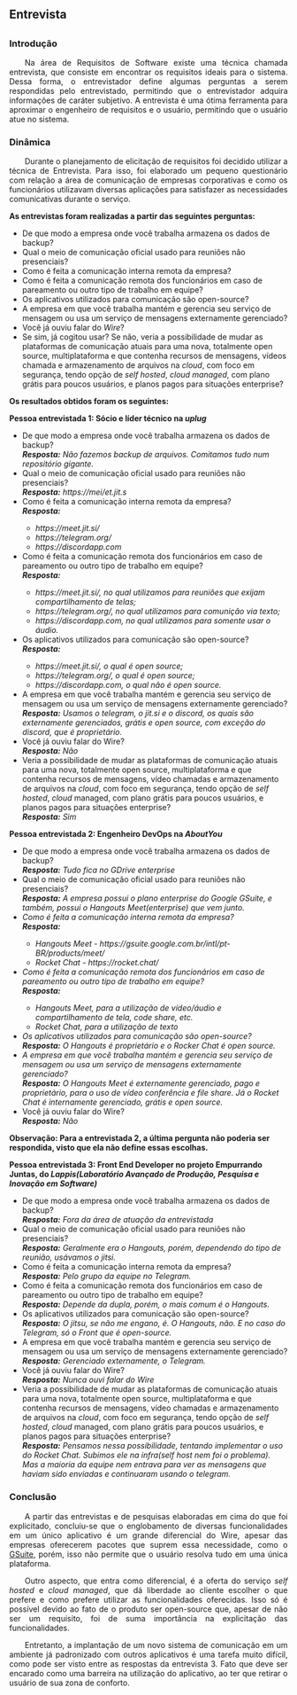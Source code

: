 <h2><strong>Entrevista</strong><h2>
<h3><strong>Introdução</strong></h3>
<p align="justify"> &emsp;&emsp;Na área de Requisitos de Software existe uma técnica chamada entrevista, que consiste em encontrar os requisitos ideais para o sistema. Dessa forma, o entrevistador define algumas perguntas a serem respondidas pelo entrevistado, permitindo que o entrevistador adquira informações de caráter subjetivo. A entrevista é uma ótima ferramenta para aproximar o engenheiro de requisitos e o usuário, permitindo que o usuário atue no sistema.</p>

<h3><strong>Dinâmica</strong></h3>
<p align="justify"> &emsp;&emsp;Durante o planejamento de elicitação de requisitos foi decidido utilizar a técnica de Entrevista. Para isso, foi elaborado um pequeno questionário com relação a área de comunicação de empresas corporativas e como os funcionários utilizavam diversas aplicações para satisfazer as necessidades comunicativas durante o serviço.</p>

<p> <b>As entrevistas foram realizadas a partir das seguintes perguntas:</b></p>
<ul>
    <li>De que modo a empresa onde você trabalha armazena os dados de backup?</li>
    <li>Qual o meio de comunicação oficial usado para reuniões não presenciais?</li>
    <li>Como é feita a comunicação interna remota da empresa?</li>
    <li>Como é feita a comunicação remota dos funcionários em caso de pareamento ou outro tipo de trabalho em equipe?</li>
    <li>Os aplicativos utilizados para comunicação são open-source?</li>
    <li>A empresa em que você trabalha mantém e gerencia seu serviço de mensagem ou usa um serviço de mensagens externamente gerenciado?</li>
    <li>Você já ouviu falar do <i>Wire</i>?</li>
    <li>Se sim, já cogitou usar? Se não, veria a possibilidade de mudar as plataformas de comunicação atuais para uma nova, totalmente open source, multiplataforma e que contenha recursos de mensagens, vídeos chamada e armazenamento de arquivos na <i>cloud</i>, com foco em segurança, tendo opção de <i>self hosted</i>, <i>cloud managed</i>, com plano grátis para poucos usuários, e planos pagos para situações enterprise?</li>
</ul>
<p><b> Os resultados obtidos foram os seguintes:</b></p>

<p><b>Pessoa entrevistada 1: Sócio e líder técnico na <i>uplug</i></b></p>
<ul>
    <li>De que modo a empresa onde você trabalha armazena os dados de backup?</li>
        <i><b>Resposta:</b> Não fazemos backup de arquivos. Comitamos tudo num repositório gigante.</i>
    <li>Qual o meio de comunicação oficial usado para reuniões não presenciais?</li>
        <i><b>Resposta:</b> https://mei/et.jit.s</i>
    <li>Como é feita a comunicação interna remota da empresa?</li>
        <i><b>Resposta:</b></i>
        <ul> 
        <i><li>https://meet.jit.si/</li></i>
        <i><li>https://telegram.org/</li></i>
        <i><li>https://discordapp.com</li></i>
        </ul>
    <li>Como é feita a comunicação remota dos funcionários em caso de pareamento ou outro tipo de trabalho em equipe?</li>
        <i><b>Resposta:</b></i>
        <ul> 
        <i><li>https://meet.jit.si/, no qual utilizamos para reuniões que exijam compartilhamento de telas;</li></i>
        <i><li>https://telegram.org/, no qual utilizamos para comunição via texto;</li></i>  
        <i><li>https://discordapp.com, no qual utilizamos para somente usar o áudio.</li></i>
        </ul>
    <li>Os aplicativos utilizados para comunicação são open-source?</li>
    <i><b>Resposta:</b></i>
    <ul>
        <i><li>https://meet.jit.si/, o qual é open source;</li></i>
        <i><li>https://telegram.org/, o qual é open source;</li></i>
        <i><li>https://discordapp.com, o qual não é open source.</li></i>
    </ul>
    <li>A empresa em que você trabalha mantém e gerencia seu serviço de mensagem ou usa um serviço de mensagens externamente gerenciado?</li>
    <i><b>Resposta:</b> Usamos o telegram, o jit.si e o discord, os quais são externamente gerenciados, grátis e open source, com exceção do discord, que é proprietário.</i>
    <li>Você já ouviu falar do Wire?</li>
    <i><b>Resposta:</b> Não</i>
    <li>Veria a possibilidade de mudar as plataformas de comunicação atuais para uma nova, totalmente open source, multiplataforma e que contenha recursos de mensagens, vídeo chamadas e armazenamento de arquivos na <i>cloud</i>, com foco em segurança, tendo opção de <i>self hosted</i>, <i>cloud</i> managed, com plano grátis para poucos usuários, e planos pagos para situações enterprise?</li>
    <i><b>Resposta:</b> Sim </i>
</ul>

<p><b>Pessoa entrevistada 2: Engenheiro DevOps na <i>AboutYou</i></b></p>
<ul>
    <li>De que modo a empresa onde você trabalha armazena os dados de backup?</li>
    <i><b>Resposta:</b> Tudo fica no GDrive enterprise</i>
    <li> Qual o meio de comunicação oficial usado para reuniões não presenciais?</li>
    <i><b>Resposta:</b> A empresa possui o plano enterprise do Google GSuite, e também, possui o Hangouts Meet(enterprise) que vem junto.
    <li>Como é feita a comunicação interna remota da empresa?</li>
    <i><b>Resposta:</b></i>
    <ul>
    <i><li>Hangouts Meet - https://gsuite.google.com.br/intl/pt-BR/products/meet/</li></i>
    <i><li>Rocket Chat - https://rocket.chat/</li></i>
    </ul>
    <li>Como é feita a comunicação remota dos funcionários em caso de pareamento ou outro tipo de trabalho em equipe?</li>
    <i><b>Resposta:</b></i>
    <ul>
    <i><li>Hangouts Meet, para a utilização de vídeo/áudio e compartilhamento de tela, code share, etc.</li></i>
    <i><li>Rocket Chat, para a utilização de texto</li></i>
    </ul>
    <li>Os aplicativos utilizados para comunicação são open-source?</li>
    <i><b>Resposta:</b> O Hangouts é proprietário e o Rocker Chat é open source.</i>
    <li>A empresa em que você trabalha mantém e gerencia seu serviço de mensagem ou usa um serviço de mensagens externamente gerenciado?</li>
    <i><b>Resposta:</b> O Hangouts Meet é externamente gerenciado, pago e proprietário, para o uso de vídeo conferência e <i>file share</i></i>. Já o Rocket Chat é internamente gerenciado, grátis e open source.</i>
    <li>Você já ouviu falar do Wire?</li>
    <i><b>Resposta:</b> Não</i>
    </ul>
    <b>Observação: Para a entrevistada 2, a última pergunta não poderia ser respondida, visto que ela não define essas escolhas.</b>

<p><b>Pessoa entrevistada 3: Front End Developer no projeto Empurrando Juntas, do <i>Lappis(Laboratório Avançado de Produção, Pesquisa e Inovação em Software)</i></b></p>
<ul>
    <li>De que modo a empresa onde você trabalha armazena os dados de backup?</li>
    <i><b>Resposta:</b> Fora da área de atuação da entrevistada</i>
    <li>Qual o meio de comunicação oficial usado para reuniões não presenciais?</li>
    <i><b>Resposta:</b> Geralmente era o Hangouts, porém, dependendo do tipo de reunião, usávamos o jitsi.</i>
    <li>Como é feita a comunicação interna remota da empresa?</li>
    <i><b>Resposta:</b> Pelo grupo da equipe no Telegram.</i>
    <li>Como é feita a comunicação remota dos funcionários em caso de pareamento ou outro tipo de trabalho em equipe?</li>
    <i><b>Resposta:</b> Depende da dupla, porém, o mais comum é o Hangouts.</i>
    <li>Os aplicativos utilizados para comunicação são open-source?</li>
    <i><b>Resposta:</b> O jitsu, se não me engano, é. O Hangouts, não. E no caso do Telegram, só o Front que é open-source.</i>
    <li>A empresa em que você trabalha mantém e gerencia seu serviço de mensagem ou usa um serviço de mensagens externamente gerenciado?</li>
    <i><b>Resposta:</b> Gerenciado externamente, o Telegram.</i>
    <li>Você já ouviu falar do Wire?</li>
    <i><b>Resposta:</b> Nunca ouvi falar do Wire</i>
    <li>Veria a possibilidade de mudar as plataformas de comunicação atuais para uma nova, totalmente open source, multiplataforma e que contenha recursos de mensagens, vídeo chamadas e armazenamento de arquivos na <i>cloud</i>, com foco em segurança, tendo opção de <i>self hosted</i>, <i>cloud</i> managed, com plano grátis para poucos usuários, e planos pagos para situações enterprise?</li>
    <i><b>Resposta:</b> Pensamos nessa possibilidade, tentando implementar o uso do Rocket Chat. Subimos ele na infra(self host nem foi o problema). Mas a maioria da equipe nem entrava para ver as mensagens que haviam sido enviadas e continuaram usando o telegram.</i>
</ul>

<h3><strong>Conclusão</strong></h3>
<p align="justify"> &emsp;&emsp;A partir das entrevistas e de pesquisas elaboradas em cima do que foi explicitado, concluiu-se que o englobamento de diversas funcionalidades em um único aplicativo é um grande diferencial do Wire, apesar das empresas oferecerem pacotes que suprem essa necessidade, como o <a href=https://gsuite.google.com.br/intl/pt-BR/>GSuite</a>, porém, isso não permite que o usuário resolva tudo em uma única plataforma.</p>
<p align="justify"> &emsp;&emsp;Outro aspecto, que entra como diferencial, é a oferta do serviço <i>self hosted</i> e <i>cloud managed</i>, que dá liberdade ao cliente escolher o que prefere e como prefere utilizar as funcionalidades oferecidas. Isso só é possível devido ao fato de o produto ser open-source que, apesar de não ser um requisito, foi de suma importância na explicitação das funcionalidades.</p>
<p align="justify"> &emsp;&emsp;Entretanto, a implantação de um novo sistema de comunicação em um ambiente já padronizado com outros aplicativos é uma tarefa muito difícil, como pode ser visto entre as respostas da entrevista 3. Fato que deve ser encarado como uma barreira na utilização do aplicativo, ao ter que retirar o usuário de sua zona de conforto.</p>






